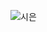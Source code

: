 ![시은](https://user-images.githubusercontent.com/97720335/204804004-39fe2dd4-17b3-490d-ac8a-a6fcc7b2daf9.png)
